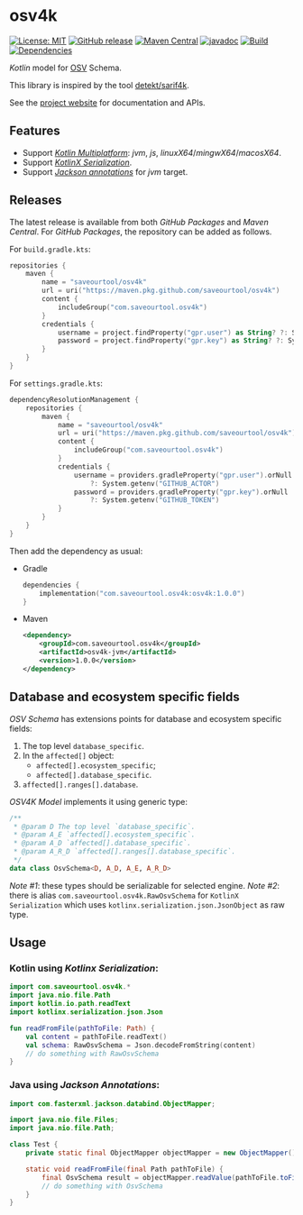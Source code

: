 # osv4k

[![License: MIT](https://img.shields.io/badge/License-MIT-yellow.svg)](https://opensource.org/licenses/MIT)
[![GitHub release](https://img.shields.io/github/release/saveourtool/osv4k.svg)](https://github.com/saveourtool/osv4k/releases/)
[![Maven Central](https://img.shields.io/maven-central/v/com.saveourtool.osv4k/osv4k.svg)](https://search.maven.org/#search%7Cga%7C1%7Cg%3A%22com.saveourtool.osv4k%22)
[![javadoc](https://javadoc.io/badge2/com.saveourtool.osv4k/osv4k/javadoc.svg)](https://javadoc.io/doc/com.saveourtool.osv4k/osv4k)
[![Build](https://github.com/saveourtool/osv4k/actions/workflows/build.yml/badge.svg?branch=main)](https://github.com/saveourtool/osv4k/actions/workflows/build.yml?query=branch%3Amain)
[![Dependencies](https://github.com/saveourtool/osv4k/actions/workflows/dependencies.yml/badge.svg?branch=main)](https://github.com/saveourtool/osv4k/actions/workflows/dependencies.yml?query=branch%3Amain)

_Kotlin_ model for [OSV](https://ossf.github.io/osv-schema/) Schema.

This library is inspired by the tool [detekt/sarif4k](https://github.com/detekt/sarif4k).

See the [project website](https://saveourtool.github.io/osv4k/) for documentation and APIs.

## Features

- Support [_Kotlin Multiplatform_](https://kotlinlang.org/docs/multiplatform.html): _jvm_, _js_, _linuxX64_/_mingwX64_/_macosX64_.
- Support [_KotlinX Serialization_](https://github.com/Kotlin/kotlinx.serialization).
- Support [_Jackson annotations_](https://github.com/FasterXML/jackson-annotations) for _jvm_ target.

## Releases

The latest release is available from both _GitHub Packages_ and _Maven Central_.
For _GitHub Packages_, the repository can be added as follows.

For `build.gradle.kts`:

```kotlin
repositories {
    maven {
        name = "saveourtool/osv4k"
        url = uri("https://maven.pkg.github.com/saveourtool/osv4k")
        content {
            includeGroup("com.saveourtool.osv4k")
        }
        credentials {
            username = project.findProperty("gpr.user") as String? ?: System.getenv("GITHUB_ACTOR")
            password = project.findProperty("gpr.key") as String? ?: System.getenv("GITHUB_TOKEN")
        }
    }
}
```

For `settings.gradle.kts`:

```kotlin
dependencyResolutionManagement {
    repositories {
        maven {
            name = "saveourtool/osv4k"
            url = uri("https://maven.pkg.github.com/saveourtool/osv4k")
            content {
                includeGroup("com.saveourtool.osv4k")
            }
            credentials {
                username = providers.gradleProperty("gpr.user").orNull
                    ?: System.getenv("GITHUB_ACTOR")
                password = providers.gradleProperty("gpr.key").orNull
                    ?: System.getenv("GITHUB_TOKEN")
            }
        }
    }
}
```

Then add the dependency as usual:
  - Gradle
    ```kotlin
    dependencies {
        implementation("com.saveourtool.osv4k:osv4k:1.0.0")
    }
    ```
  - Maven
    ```xml
    <dependency>
        <groupId>com.saveourtool.osv4k</groupId>
        <artifactId>osv4k-jvm</artifactId>
        <version>1.0.0</version>
    </dependency>
    ```

## Database and ecosystem specific fields

_OSV Schema_ has extensions points for database and ecosystem specific fields:
1. The top level `database_specific`.
2. In the `affected[]` object:
   - `affected[].ecosystem_specific`;
   - `affected[].database_specific`.
3. `affected[].ranges[].database`.

_OSV4K Model_ implements it using generic type:
```kotlin
/**
 * @param D The top level `database_specific`.
 * @param A_E `affected[].ecosystem_specific`.
 * @param A_D `affected[].database_specific`.
 * @param A_R_D `affected[].ranges[].database_specific`.
 */
data class OsvSchema<D, A_D, A_E, A_R_D>
```

*Note #1*: these types should be serializable for selected engine.
*Note #2*: there is alias `com.saveourtool.osv4k.RawOsvSchema` for `KotlinX Serialization` which uses `kotlinx.serialization.json.JsonObject` as raw type.

## Usage
### Kotlin using _Kotlinx Serialization_:

```kotlin
import com.saveourtool.osv4k.*
import java.nio.file.Path
import kotlin.io.path.readText
import kotlinx.serialization.json.Json

fun readFromFile(pathToFile: Path) {
    val content = pathToFile.readText()
    val schema: RawOsvSchema = Json.decodeFromString(content)
    // do something with RawOsvSchema
}
```

### Java using _Jackson Annotations_:

```java
import com.fasterxml.jackson.databind.ObjectMapper;

import java.nio.file.Files;
import java.nio.file.Path;

class Test {
    private static final ObjectMapper objectMapper = new ObjectMapper();

    static void readFromFile(final Path pathToFile) {
        final OsvSchema result = objectMapper.readValue(pathToFile.toFile(), OsvSchema.class);
        // do something with OsvSchema
    }
}
```
